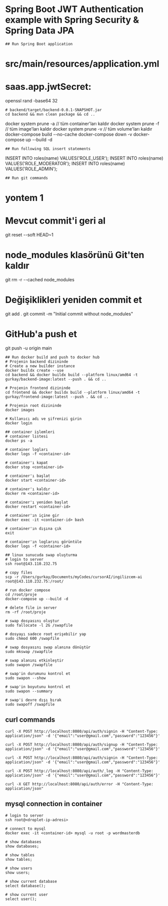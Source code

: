 # Spring Boot JWT Authentication example with Spring Security & Spring Data JPA

```
## Run Spring Boot application
```
# src/main/resources/application.yml
# saas.app.jwtSecret:
openssl rand -base64 32 
```
# backend/target/backend-0.0.1-SNAPSHOT.jar
cd backend && mvn clean package && cd ..
```
docker system prune -a // tüm container'ları kaldır
docker system prune -f // tüm image'ları kaldır
docker system prune -v // tüm volume'ları kaldır
docker-compose build --no-cache
docker-compose down -v
docker-compose up --build -d
```
## Run following SQL insert statements
```
INSERT INTO roles(name) VALUES('ROLE_USER');
INSERT INTO roles(name) VALUES('ROLE_MODERATOR');
INSERT INTO roles(name) VALUES('ROLE_ADMIN');
```
## Run git commands
```
# yontem 1
# Mevcut commit'i geri al
git reset --soft HEAD~1

# node_modules klasörünü Git'ten kaldır
git rm -r --cached node_modules

# Değişiklikleri yeniden commit et
git add .
git commit -m "Initial commit without node_modules"

# GitHub'a push et
git push -u origin main


```
## Run docker build and push to docker hub
# Projenin backend dizininde
# Create a new builder instance
docker buildx create --use
cd backend && docker buildx build --platform linux/amd64 -t gurkay/backend-image:latest --push . && cd ..

# Projenin frontend dizininde
cd frontend && docker buildx build --platform linux/amd64 -t gurkay/frontend-image:latest --push . && cd ..

# Projenin root dizininde
docker images

# Kullanıcı adı ve şifrenizi girin
docker login
```
```
## container işlemleri
# container listesi
docker ps -a

# container logları
docker logs -f <container-id>

# container'ı kapat
docker stop <container-id>

# container'ı başlat
docker start <container-id>

# container'ı kaldır
docker rm <container-id>

# container'ı yeniden başlat
docker restart <container-id>

# container'ın içine gir
docker exec -it <container-id> bash

# container'ın dışına çık
exit

# container'ın loglarını görüntüle
docker logs -f <container-id>

```
```
## linux sunucuda swap oluşturma
# login to server
ssh root@143.110.232.75

# copy files
scp -r /Users/gurkay/Documents/myCodes/cursorAI/ingilizcem-ai root@143.110.232.75:/root/

# run docker compose
cd /root/proje
docker-compose up --build -d

# delete file in server
rm -rf /root/proje

# swap dosyasını oluştur
sudo fallocate -l 2G /swapfile

# dosyayı sadece root erişebilir yap
sudo chmod 600 /swapfile

# swap dosyasını swap alanına dönüştür
sudo mkswap /swapfile

# swap alanını etkinleştir
sudo swapon /swapfile

# swap'in durumunu kontrol et
sudo swapon --show

# swap'in boyutunu kontrol et
sudo swapon --summary

# swap'i devre dışı bırak
sudo swapoff /swapfile

```
## curl commands
```
curl -X POST http://localhost:8080/api/auth/signin -H "Content-Type: application/json" -d '{"email":"user@gmail.com","password":"123456"}'

curl -X POST http://localhost:8080/api/auth/signup -H "Content-Type: application/json" -d '{"email":"user@gmail.com","password":"123456"}'

curl -X POST http://localhost:8080/api/auth/signin -H "Content-Type: application/json" -d '{"email":"user@gmail.com","password":"123456"}'

curl -X POST http://localhost:8080/api/auth/_log -H "Content-Type: application/json" -d '{"email":"user@gmail.com","password":"123456"}'

curl -X GET http://localhost:8080/api/auth/error -H "Content-Type: application/json"

```
## mysql connection in container
```
# login to server
ssh root@<droplet-ip-adresi>

# connect to mysql
docker exec -it <container-id> mysql -u root -p wordmasterdb

# show databases
show databases; 

# show tables
show tables;

# show users
show users;

# show current database
select database();

# show current user
select user();


```